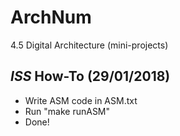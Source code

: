 # ArchNum
4.5 Digital Architecture (mini-projects)

*ISS* How-To (29/01/2018)
---
- Write ASM code in ASM.txt
- Run "make runASM"
- Done!
